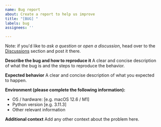 ```yaml
---
name: Bug report
about: Create a report to help us improve
title: "[BUG] "
labels: bug
assignees: ''

---
```


Note: if you'd like to *ask a question* or *open a discussion*, head over to the [Discussions](https://github.com/imartinez/privateGPT/discussions) section and post it there.

**Describe the bug and how to reproduce it**
A clear and concise description of what the bug is and the steps to reproduce the behavior.

**Expected behavior**
A clear and concise description of what you expected to happen.

**Environment (please complete the following information):**
 - OS / hardware: [e.g. macOS 12.6 / M1]
 - Python version [e.g. 3.11.3]
- Other relevant information

**Additional context**
Add any other context about the problem here.
